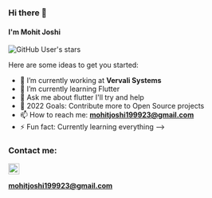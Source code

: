 ### Hi there 👋
#### I'm Mohit Joshi

![GitHub User's stars](https://img.shields.io/github/stars/Mohit-Joshi-dev?style=for-the-badge)


Here are some ideas to get you started:

- 🔭 I’m currently working at **Vervali Systems**
- 🌱 I’m currently learning Flutter
- 💬 Ask me about flutter I'll try and help
- 🥅 2022 Goals: Contribute more to Open Source projects
- 📫 How to reach me:   **mohitjoshi199923@gmail.com**
- ⚡ Fun fact: Currently learning everything
-->

### Contact me:

 <a href="https://www.instagram.com/__rawlin__3301/">
  <img src="https://cdn.jsdelivr.net/npm/simple-icons@v3/icons/instagram.svg" alt="Mohit Joshi | Instagram" width="22px" >
  </a>
  
  **mohitjoshi199923@gmail.com**
